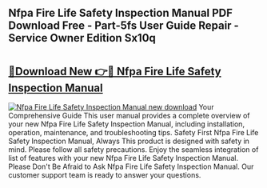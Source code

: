 ## Nfpa Fire Life Safety Inspection Manual PDF Download Free - Part-5fs User Guide Repair - Service Owner Edition Sx10q

# <h2><a href="http://bc86074.oget.top/?id=Nfpa+Fire+Life+Safety+Inspection+Manual">🔗Download New 👉🔴 Nfpa Fire Life Safety Inspection Manual</a></h2>

[![Nfpa Fire Life Safety Inspection Manual new download](https://i.imgur.com/5g1atiW.png)](http://bc86074.oget.top/?id=Nfpa+Fire+Life+Safety+Inspection+Manual)
Your Comprehensive Guide This user manual provides a complete overview of your new Nfpa Fire Life Safety Inspection Manual, including installation, operation, maintenance, and troubleshooting tips. Safety First Nfpa Fire Life Safety Inspection Manual, Always This product is designed with safety in mind. Please follow all safety precautions. Enjoy the seamless integration of list of features with your new Nfpa Fire Life Safety Inspection Manual. Please Don't Be Afraid to Ask Nfpa Fire Life Safety Inspection Manual. Our customer support team is ready to answer your questions.
